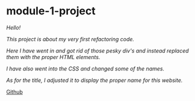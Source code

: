 # module-1-project

_Hello!_ 

_This project is about my very first refactoring code._

_Here I have went in and got rid of those pesky div's and instead replaced them with the proper HTML elements._

_I have also went into the CSS and changed some of the names._

_As for the title, I adjusted it to display the proper name for this website._

[Github](https://www.github.com "Github home")

